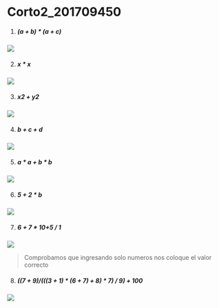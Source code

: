# Corto2_201709450

1. ##### (a + b) * (a + c)

![](https://github.com/mdaniel543/Corto2_201709450/blob/master/WindowsFormsApp1/imagenes/Captura%20de%20pantalla%202021-02-26%20131739.png)

2. ##### x * x

![](https://github.com/mdaniel543/Corto2_201709450/blob/master/WindowsFormsApp1/imagenes/Captura%20de%20pantalla%202021-02-26%20131958.png)

3. ##### x2 + y2

![](https://github.com/mdaniel543/Corto2_201709450/blob/master/WindowsFormsApp1/imagenes/Captura%20de%20pantalla%202021-02-26%20132029.png)

4. ##### b + c + d

![](https://github.com/mdaniel543/Corto2_201709450/blob/master/WindowsFormsApp1/imagenes/Captura%20de%20pantalla%202021-02-26%20132103.png)

5. ##### a * a + b * b

![](https://github.com/mdaniel543/Corto2_201709450/blob/master/WindowsFormsApp1/imagenes/Captura%20de%20pantalla%202021-02-26%20132145.png)

6. ##### 5 + 2 * b

![](https://github.com/mdaniel543/Corto2_201709450/blob/master/WindowsFormsApp1/imagenes/Captura%20de%20pantalla%202021-02-26%20132232.png)

7. ##### 6 + 7 * 10+5 / 1

![](https://github.com/mdaniel543/Corto2_201709450/blob/master/WindowsFormsApp1/imagenes/Captura%20de%20pantalla%202021-02-26%20132323.png)
> Comprobamos que ingresando solo numeros nos coloque el valor correcto

8. ##### ((7 + 9)/(((3 + 1) * (6 + 7) + 8) * 7) / 9) + 100

![](https://github.com/mdaniel543/Corto2_201709450/blob/master/WindowsFormsApp1/imagenes/Captura%20de%20pantalla%202021-02-26%20132439.png)

